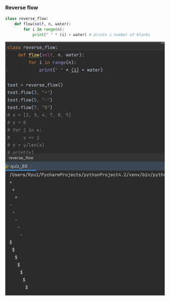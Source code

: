 ### Reverse flow

```.py
class reverse_flow:
    def flow(self, n, water):
        for i in range(n):
            print(" " * (i) + water) # prints i number of blanks
```

![](quiz_65py.png)
